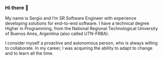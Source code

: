 ### Hi there 👋

My name is Sergio and I’m SR Software Engineer with experience developing solutions for end-to-end software. I have a technical degree Higher in Programming, from the National Regional Technological University of Buenos Aires, Argentina (also called UTN-FRBA).

I consider myself a proactive and autonomous person, who is always willing to collaborate. In my career, I was acquiring the ability to adapt to change and to learn all the time.

<!--
**SpaikSaucus/SpaikSaucus** is a ✨ _special_ ✨ repository because its `README.md` (this file) appears on your GitHub profile.

Here are some ideas to get you started:

- 🔭 I’m currently working on ...
- 🌱 I’m currently learning ...
- 👯 I’m looking to collaborate on ...
- 🤔 I’m looking for help with ...
- 💬 Ask me about ...
- 📫 How to reach me: ...
- 😄 Pronouns: ...
- ⚡ Fun fact: ...

* 📫 How to reach me: https://www.linkedin.com/in/s-napoli-arg
-->
